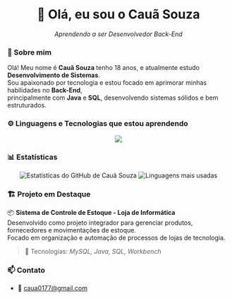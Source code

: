 <h1 align="center">👋 Olá, eu sou o Cauã Souza</h1>

<p align="center">
  <em>Aprendendo a ser Desenvolvedor Back-End</em>
</p>

### 🧠 Sobre mim
Olá! Meu nome é **Cauã Souza** tenho 18 anos, e atualmente estudo **Desenvolvimento de Sistemas**.  
Sou apaixonado por tecnologia e estou focado em aprimorar minhas habilidades no **Back-End**,  
principalmente com **Java** e **SQL**, desenvolvendo sistemas sólidos e bem estruturados.  

### ⚙️ Linguagens e Tecnologias que estou aprendendo
<p align="center">
  <img src="https://skillicons.dev/icons?i=java,mysql,git,github,vscode" />
</p>

### 📊 Estatísticas
<p align="center">
  <img src="https://github-readme-stats.vercel.app/api?username=caua-souza&show_icons=true&theme=tokyonight" alt="Estatísticas do GitHub de Cauã Souza" />
  <img src="https://github-readme-stats.vercel.app/api/top-langs/?username=caua-souza&layout=compact&theme=tokyonight" alt="Linguagens mais usadas" />
</p>

### 🏗️ Projeto em Destaque
📦 **Sistema de Controle de Estoque - Loja de Informática**  
Desenvolvido como projeto integrador para gerenciar produtos, fornecedores e movimentações de estoque.  
Focado em organização e automação de processos de lojas de tecnologia.  
> 💾 Tecnologias: *MySQL, Java, SQL, Workbench*

### 📫 Contato
- 📧 caua0177@gmail.com


